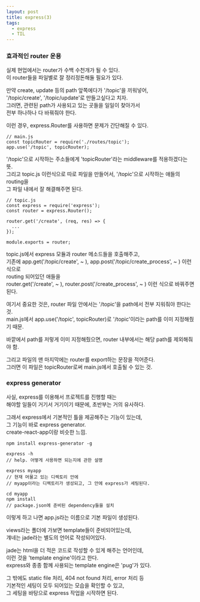 ```yaml
---
layout: post
title: express(3)
tags:
  - express
  - TIL
---
```

### 효과적인 router 운용  
실제 현업에서는 router가 수백 수천개가 될 수 있다.  
이 router들을 파일별로 잘 정리정돈해둘 필요가 있다.  

만약 create, update 등의 path 앞쪽에다가 '/topic'을 끼워넣어,  
'/topic/create', '/topic/update'로 만들고싶다고 치자.  
그러면, 관련된 path가 사용되고 있는 곳들을 일일이 찾아가서  
전부 하나하나 다 바꿔줘야 한다.  

이런 경우, express.Router를 사용하면 문제가 간단해질 수 있다.  

```nodejs
// main.js
const topicRouter = require('./routes/topic');
app.use('/topic', topicRouter);
```

'/topic'으로 시작하는 주소들에게 'topicRouter'라는 middleware를 적용하겠다는 뜻.  
그리고 topic.js 이런식으로 따로 파일을 만들어서, '/topic'으로 시작하는 애들의 routing을  
그 파일 내에서 잘 해결해주면 된다.  
 
```nodejs
// topic.js
const express = require('express');
const router = express.Router();

router.get('/create', (req, res) => {
  ...
});

module.exports = router;
```

topic.js에서 express 모듈과 router 메소드들을 호출해주고,  
기존에 app.get('/topic/create', ~ ), app.post('/topic/create_process', ~ ) 이런 식으로  
routing 되어있던 애들을  
router.get('/create', ~ ), router.post('/create_process', ~ ) 이런 식으로 바꿔주면 된다.  

여기서 중요한 것은, router 파일 안에서는 '/topic'을 path에서 전부 지워줘야 한다는 것.  
main.js에서 app.use('/topic', topicRouter)로 '/topic'이라는 path를 이미 지정해줬기 때문.  

바깥에서 path를 저렇게 이미 지정해줬으면, router 내부에서는 해당 path를 제외해줘야 함.  

그리고 파일의 맨 마지막에는 router를 export하는 문장을 적어준다.  
그러면 이 파일은 topicRouter로써 main.js에서 호출될 수 있는 것.  


### express generator  
사실, express를 이용해서 프로젝트를 진행할 때는  
해야할 일들이 거기서 거기이기 때문에, 초반부는 거의 유사하다.  

그래서 express에서 기본적인 틀을 제공해주는 기능이 있는데,  
그 기능이 바로 express generator.  
create-react-app이랑 비슷한 느낌.  

```
npm install express-generator -g

express -h
// help. 어떻게 사용하면 되는지에 관한 설명

express myapp
// 현재 머물고 있는 디렉토리 안에
// myapp이라는 디렉토리가 생성되고, 그 안에 express가 세팅된다.

cd myapp
npm install
// package.json에 준비된 dependency들을 설치
```
이렇게 하고 나면 app.js라는 이름으로 기본 파일이 생성된다.  

views라는 폴더에 가보면 template들이 준비되어있는데,   
걔네는 jade라는 별도의 언어로 작성되어있다.  

jade는 html을 더 적은 코드로 작성할 수 있게 해주는 언어인데,  
이런 것을 'template engine'이라고 한다.   
express와 종종 함께 사용되는 template engine은 'pug'가 있다.  

그 밖에도 static file 처리, 404 not found 처리, error 처리 등  
기본적인 세팅이 모두 되어있는 모습을 확인할 수 있고,  
그 세팅을 바탕으로 express 작업을 시작하면 된다.  